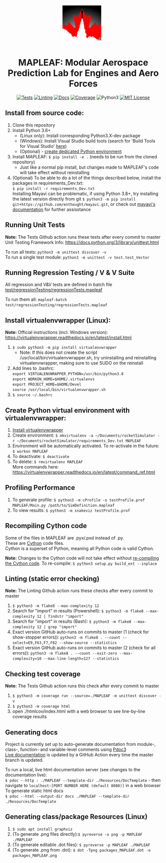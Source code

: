 <p align="center">
  <img src="Resources/DraftLogo.png?raw=true" alt="Logo"
    title="MAPLEAF" height=125 style="padding-right: 10px;"/>
  <h1 align="center">MAPLEAF: Modular Aerospace Prediction Lab for Engines and Aero Forces</h1>
</p>

<p align="center">
<a align="center" href="https://github.com/henrystoldt/mapleaf/actions"><img alt="Tests" src="https://github.com/henrystoldt/mapleaf/workflows/Tests/badge.svg"></a>
  <a align="center" href="https://github.com/henrystoldt/mapleaf/actions"><img alt="Linting" src="https://github.com/henrystoldt/mapleaf/workflows/Linting/badge.svg"></a>
  <a align="center" href="https://henrystoldt.github.io/MAPLEAF/"><img alt="Docs" src="https://github.com/henrystoldt/mapleaf/workflows/Docs/badge.svg"></a>
  <a align="center" href="https://codecov.io/gh/henrystoldt/mapleaf"><img alt="Coverage" src="https://codecov.io/gh/henrystoldt/mapleaf/branch/master/graph/badge.svg"></a>
  <img alt="Python3" src="https://img.shields.io/badge/python-3.6+-brightgreen">
  <a align="center" href="https://lbesson.mit-license.org/"><img alt="MIT License" src="https://img.shields.io/badge/License-MIT-blue.svg"></a>
</p>

## Install from source code:
1. Clone this repository
2. Install Python 3.6+
    - (Linux only): Install corresponding Python3.X-dev package
    - (Windows): Install Visual Studio build tools (search for 'Build Tools for Visual Studio' [here](https://visualstudio.microsoft.com/downloads/))
    - (Optional) - [create dedicated Python environment](#create-python-virtual-environment-with-virtualenvwrapper)  
3. Install MAPLEAF: `$ pip install -e .` (needs to be run from the cloned repository)
    - Just like a normal pip install, but changes made to MAPLEAF's code will take effect without reinstalling
4. (Optional) To be able to do a lot of the things described below, install the packages in requirements_Dev.txt:  
    `$ pip install -r requirements_Dev.txt`  
    Installing Mayavi can be problematic, if using Python 3.8+, try installing the latest version directly from git `$ python3 -m pip install git+https://github.com/enthought/mayavi.git`, or check out [mayavi's documentation](https://github.com/enthought/mayavi) for further assisstance

## Running Unit Tests
**Note:** The Tests Github action runs these tests after every commit to master
Unit Testing Framework Info:
https://docs.python.org/3/library/unittest.html
  
To run all tests: `python3 -m unittest discover -v`   
To run a single test module: `python3 -m unittest -v test.test_Vector`  

## Running Regression Testing / V & V Suite
All regression and V&V tests are defined in batch file [test/regressionTesting/regressionTests.mapleaf](https://github.com/henrystoldt/MAPLEAF/blob/master/test/regressionTesting/testDefinitions.mapleaf)  

To run them all:
`mapleaf-batch test/regressionTesting/regressionTests.mapleaf`

## Install virtualenvwrapper (Linux):
**Note:** Official instructions (incl. Windows version): https://virtualenvwrapper.readthedocs.io/en/latest/install.html  
1. `$ sudo python3 -m pip install virtualenvwrapper`
    - Note: If this does not create the script /usr/local/bin/virtualenvwrapper.sh, try uninstalling and reinstalling virtualenvwrapper, making sure to use SUDO on the reinstall
2. Add lines to .bashrc:  
`export VIRTUALENVWRAPPER_PYTHON=/usr/bin/python3.8`  
`export WORKON_HOME=$HOME/.virtualenvs`  
`export PROJECT_HOME=$HOME/Devel`  
`source /usr/local/bin/virtualenvwrapper.sh`  
3. `$ source ~/.bashrc`

## Create Python virtual environment with virtualenvwrapper:
1. [Install virtualenvwrapper](#install-virtualenvwrapper-(linux))
2. Create environment: `$ mkvirtualenv -a ~/Documents/rocketSimulator -r ~/Documents/rocketSimulator/requirements_Dev.txt MAPLEAF`  
3. Environment will be automatically activated. To re-activate in the future: `$ workon MAPLEAF`  
4. To deactivate: `$ deactivate`  
5. To delete: `$ rmvirtualenv MAPLEAF`  
More commands here: https://virtualenvwrapper.readthedocs.io/en/latest/command_ref.html

## Profiling Performance
1. To generate profile: `$ python3 -m cProfile -o testProfile.prof MAPLEAF/Main.py /path/to/SimDefinition.mapleaf`
2. To view results: `$ python3 -m snakeviz testProfile.prof`

## Recompiling Cython code
Some of the files in MAPLEAF are .pyx/.pxd instead of .py.  
These are [Cython](https://cython.org/) code files.  
Cython is a superset of Python, meaning all Python code is valid Cython.  

**Note:** Changes to the Cython code will not take effect without [re-compiling the Cython code](https://cython.readthedocs.io/en/latest/src/userguide/source_files_and_compilation.html). 
To re-compile: `$ python3 setup.py build_ext --inplace`

## Linting (static error checking)
**Note:** The Linting Github action runs these checks after every commit to master
1. `$ python3 -m flake8 --max-complexity 12`
2. Search for "import" in results (Powershell): `$ python3 -m flake8 --max-complexity 12 | findstr "import"`
3. Search for "import" in results (Bash): `$ python3 -m flake8 --max-complexity 12 | grep "import"`
4. Exact version GitHub auto-runs on commits to master (1 (check for show-stopper errors)): `python3 -m flake8 . --count --select=E9,F63,F7,F82 --show-source --statistics`
5. Exact version GitHub auto-runs on commits to master (2 (check for all errors)): `python3 -m flake8 . --count --exit-zero --max-complexity=10 --max-line-length=127 --statistics`

## Checking test coverage
**Note:** The Tests Github action runs this check after every commit to master
1. `$ python3 -m coverage run --source=./MAPLEAF -m unittest discover -v`
2. `$ python3 -m coverage html`
3. open ./htmlcov/index.html with a web browser to see line-by-line coverage results

## Generating docs
Project is currently set up to auto-generate documentation from module-, class-, function- and variable-level comments using [Pdoc3](https://pdoc3.github.io/pdoc/doc/pdoc/#gsc.tab=0 )  
[Live documentation](https://henrystoldt.github.io/MAPLEAF/) is updated by a GitHub Action every time the master branch is updated.  

To run a local, live html documentation server (see changes to the documentation live):  
`$ pdoc --http : ./MAPLEAF --template-dir ./Resources/DocTemplate`  - then navigate to `localhost:[PORT NUMBER HERE (default 8080)]` in a web browser  
To generate static html docs  
`$ pdoc --html --output-dir docs ./MAPLEAF --template-dir ./Resources/DocTemplate`  

## Generating class/package Resources (Linux)
1. `$ sudo apt install graphviz`
2. (To generate .png files directly):`$ pyreverse -o png -p MAPLEAF ./MAPLEAF`
3. (To generate editable .dot files): `$ pyreverse -p MAPLEAF ./MAPLEAF`
4. (To generate .png from .dot): `$ dot -Tpng packages_MAPLEAF.dot -o packages_MAPLEAF.png`

